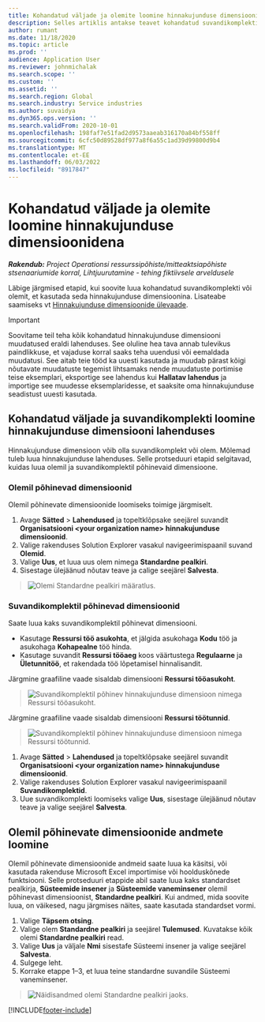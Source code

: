 ```yaml
---
title: Kohandatud väljade ja olemite loomine hinnakujunduse dimensioonidena
description: Selles artiklis antakse teavet kohandatud suvandikomplektide või olemite loomise kohta.
author: rumant
ms.date: 11/18/2020
ms.topic: article
ms.prod: ''
audience: Application User
ms.reviewer: johnmichalak
ms.search.scope: ''
ms.custom: ''
ms.assetid: ''
ms.search.region: Global
ms.search.industry: Service industries
ms.author: suvaidya
ms.dyn365.ops.version: ''
ms.search.validFrom: 2020-10-01
ms.openlocfilehash: 198faf7e51fad2d9573aaeab316170a84bf558ff
ms.sourcegitcommit: 6cfc50d89528df977a8f6a55c1ad39d99800d9b4
ms.translationtype: MT
ms.contentlocale: et-EE
ms.lasthandoff: 06/03/2022
ms.locfileid: "8917847"
---
```

# <a name="create-custom-fields-and-entities-as-pricing-dimensions"></a>Kohandatud väljade ja olemite loomine hinnakujunduse dimensioonidena

_**Rakendub:** Project Operationsi ressurssipõhiste/mitteaktsiapõhiste stsenaariumide korral,  Lihtjuurutamine - tehing fiktiivsele arveldusele_

Läbige järgmised etapid, kui soovite luua kohandatud suvandikomplekti või olemit, et kasutada seda hinnakujunduse dimensioonina. Lisateabe saamiseks vt [Hinnakujunduse dimensioonide ülevaade](pricing-dimensions-overview.md).  

> [!IMPORTANT]
> Soovitame teil teha kõik kohandatud hinnakujunduse dimensiooni muudatused eraldi lahenduses. See oluline hea tava annab tulevikus paindlikkuse, et vajaduse korral saaks teha uuendusi või eemaldada muudatusi. See aitab teie tööd ka uuesti kasutada ja muudab pärast kõigi nõutavate muudatuste tegemist lihtsamaks nende muudatuste portimise teise eksemplari, eksportige see lahendus kui **Hallatav lahendus** ja importige see muudesse eksemplaridesse, et saaksite oma hinnakujunduse seadistust uuesti kasutada.

  
## <a name="create-custom-fields-and-option-sets-in-the-pricing-dimension-solution"></a>Kohandatud väljade ja suvandikomplekti loomine hinnakujunduse dimensiooni lahenduses

Hinnakujunduse dimensioon võib olla suvandikomplekt või olem. Mõlemad tuleb luua hinnakujunduse lahenduses. Selle protseduuri etapid selgitavad, kuidas luua olemil ja suvandikomplektil põhinevaid dimensioone.

### <a name="entity-based-dimensions"></a>Olemil põhinevad dimensioonid
Olemil põhinevate dimensioonide loomiseks toimige järgmiselt.

1. Avage **Sätted** > **Lahendused** ja topeltklõpsake seejärel suvandit **Organisatsiooni \<your organization name> hinnakujunduse dimensioonid**.
2. Valige rakenduses Solution Explorer vasakul navigeerimispaanil suvand **Olemid**.
3. Valige **Uus**, et luua uus olem nimega **Standardne pealkiri**. 
4. Sisestage ülejäänud nõutav teave ja calige seejärel **Salvesta**.

> ![Olemi Standardne pealkiri määratlus.](media/Standard-Title-entity-definition.png)

### <a name="option-set-based-dimensions"></a>Suvandikomplektil põhinevad dimensioonid 
Saate luua kaks suvandikomplektil põhinevat dimensiooni. 

- Kasutage **Ressursi töö asukohta**, et jälgida asukohaga **Kodu** töö ja asukohaga **Kohapealne** töö hinda. 
- Kasutage suvandit **Ressursi tööaeg** koos väärtustega **Regulaarne** ja **Ületunnitöö**, et rakendada töö lõpetamisel hinnalisandit.

Järgmine graafiline vaade sisaldab dimensiooni **Ressursi tööasukoht**. 

> ![Suvandikomplektil põhinev hinnakujunduse dimensioon nimega Ressursi tööasukoht.](media/Option-set-PD-called-Resource-Work-Location.png)

Järgmine graafiline vaade sisaldab dimensiooni **Ressursi töötunnid**. 

> ![Suvandikomplektil põhinev hinnakujunduse dimensioon nimega Ressursi töötunnid.](media/Option-set-PD-called-Resource-Work-Hours.png)

1. Avage **Sätted** > **Lahendused** ja topeltklõpsake seejärel suvandit **Organisatsiooni \<your organization name> hinnakujunduse dimensioonid**. 
2. Valige rakenduses Solution Explorer vasakul navigeerimispaanil **Suvandikomplektid**. 
3. Uue suvandikomplekti loomiseks valige **Uus**, sisestage ülejäänud nõutav teave ja valige seejärel **Salvesta**.

## <a name="create-data-for-entity-based-dimensions"></a>Olemil põhinevate dimensioonide andmete loomine

Olemil põhinevate dimensioonide andmeid saate luua ka käsitsi, või kasutada rakenduse Microsoft Excel importimise või hoolduskõnede funktsiooni. Selle protseduuri etappide abil saate luua kaks standardset pealkirja, **Süsteemide insener** ja **Süsteemide vaneminsener** olemil põhinevast dimensioonist, **Standardne pealkiri**. Kui andmed, mida soovite luua, on väikesed, nagu järgmises näites, saate kasutada standardset vormi.

1. Valige **Täpsem otsing**.
2. Valige olem **Standardne pealkiri** ja seejärel **Tulemused**. Kuvatakse kõik olemi **Standardne pealkiri** read.
3. Valige **Uus** ja väljale **Nmi** sisestafe Süsteemi insener ja valige seejärel **Salvesta**.
4. Sulgege leht. 
5. Korrake etappe 1–3, et luua teine standardne suvandile Süsteemi vaneminsener.

> ![Näidisandmed olemi Standardne pealkiri jaoks.](media/ST-data.png)


[!INCLUDE[footer-include](../includes/footer-banner.md)]
